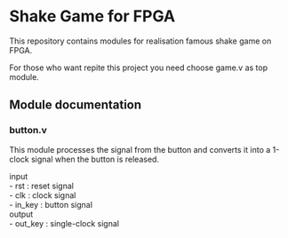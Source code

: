 # Shake Game for FPGA

This repository contains modules for realisation famous shake game on FPGA.

For those who want repite this project you need choose game.v as top module.

## Module documentation

### button.v
This module processes the signal from the button and converts it into a 1-clock signal when the button is released.

input <br/>
	- rst : reset signal <br/>
	- clk : clock signal <br/>
	- in_key : button signal <br/>
output <br/>
	- out_key : single-clock signal <br/>


